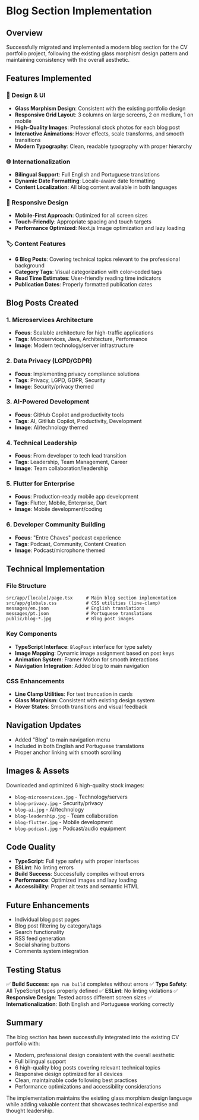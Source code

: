 # Blog Section Implementation

## Overview
Successfully migrated and implemented a modern blog section for the CV portfolio project, following the existing glass morphism design pattern and maintaining consistency with the overall aesthetic.

## Features Implemented

### 🎨 Design & UI
- **Glass Morphism Design**: Consistent with the existing portfolio design
- **Responsive Grid Layout**: 3 columns on large screens, 2 on medium, 1 on mobile
- **High-Quality Images**: Professional stock photos for each blog post
- **Interactive Animations**: Hover effects, scale transforms, and smooth transitions
- **Modern Typography**: Clean, readable typography with proper hierarchy

### 🌐 Internationalization
- **Bilingual Support**: Full English and Portuguese translations
- **Dynamic Date Formatting**: Locale-aware date formatting
- **Content Localization**: All blog content available in both languages

### 📱 Responsive Design
- **Mobile-First Approach**: Optimized for all screen sizes
- **Touch-Friendly**: Appropriate spacing and touch targets
- **Performance Optimized**: Next.js Image optimization and lazy loading

### 🏷️ Content Features
- **6 Blog Posts**: Covering technical topics relevant to the professional background
- **Category Tags**: Visual categorization with color-coded tags
- **Read Time Estimates**: User-friendly reading time indicators
- **Publication Dates**: Properly formatted publication dates

## Blog Posts Created

### 1. **Microservices Architecture**
- **Focus**: Scalable architecture for high-traffic applications
- **Tags**: Microservices, Java, Architecture, Performance
- **Image**: Modern technology/server infrastructure

### 2. **Data Privacy (LGPD/GDPR)**
- **Focus**: Implementing privacy compliance solutions
- **Tags**: Privacy, LGPD, GDPR, Security
- **Image**: Security/privacy themed

### 3. **AI-Powered Development**
- **Focus**: GitHub Copilot and productivity tools
- **Tags**: AI, GitHub Copilot, Productivity, Development
- **Image**: AI/technology themed

### 4. **Technical Leadership**
- **Focus**: From developer to tech lead transition
- **Tags**: Leadership, Team Management, Career
- **Image**: Team collaboration/leadership

### 5. **Flutter for Enterprise**
- **Focus**: Production-ready mobile app development
- **Tags**: Flutter, Mobile, Enterprise, Dart
- **Image**: Mobile development/coding

### 6. **Developer Community Building**
- **Focus**: "Entre Chaves" podcast experience
- **Tags**: Podcast, Community, Content Creation
- **Image**: Podcast/microphone themed

## Technical Implementation

### File Structure
```
src/app/[locale]/page.tsx     # Main blog section implementation
src/app/globals.css           # CSS utilities (line-clamp)
messages/en.json              # English translations
messages/pt.json              # Portuguese translations
public/blog-*.jpg             # Blog post images
```

### Key Components
- **TypeScript Interface**: `BlogPost` interface for type safety
- **Image Mapping**: Dynamic image assignment based on post keys
- **Animation System**: Framer Motion for smooth interactions
- **Navigation Integration**: Added blog to main navigation

### CSS Enhancements
- **Line Clamp Utilities**: For text truncation in cards
- **Glass Morphism**: Consistent with existing design system
- **Hover States**: Smooth transitions and visual feedback

## Navigation Updates
- Added "Blog" to main navigation menu
- Included in both English and Portuguese translations
- Proper anchor linking with smooth scrolling

## Images & Assets
Downloaded and optimized 6 high-quality stock images:
- `blog-microservices.jpg` - Technology/servers
- `blog-privacy.jpg` - Security/privacy
- `blog-ai.jpg` - AI/technology
- `blog-leadership.jpg` - Team collaboration
- `blog-flutter.jpg` - Mobile development
- `blog-podcast.jpg` - Podcast/audio equipment

## Code Quality
- **TypeScript**: Full type safety with proper interfaces
- **ESLint**: No linting errors
- **Build Success**: Successfully compiles without errors
- **Performance**: Optimized images and lazy loading
- **Accessibility**: Proper alt texts and semantic HTML

## Future Enhancements
- Individual blog post pages
- Blog post filtering by category/tags
- Search functionality
- RSS feed generation
- Social sharing buttons
- Comments system integration

## Testing Status
✅ **Build Success**: `npm run build` completes without errors
✅ **Type Safety**: All TypeScript types properly defined
✅ **ESLint**: No linting violations
✅ **Responsive Design**: Tested across different screen sizes
✅ **Internationalization**: Both English and Portuguese working correctly

## Summary
The blog section has been successfully integrated into the existing CV portfolio with:
- Modern, professional design consistent with the overall aesthetic
- Full bilingual support
- 6 high-quality blog posts covering relevant technical topics
- Responsive design optimized for all devices
- Clean, maintainable code following best practices
- Performance optimizations and accessibility considerations

The implementation maintains the existing glass morphism design language while adding valuable content that showcases technical expertise and thought leadership.